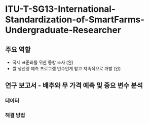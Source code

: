 # ITU-T-SG13-International-Standardization-of-SmartFarms-Undergraduate-Researcher

## 주요 역할
- 국제 표준화를 위한 동향 조사 (완)
- 쌀 생산량 예측 프로그램 인수인계 받고 지속적으로 개발 (완)

## 연구 보고서 - 배추와 무 가격 예측 및 중요 변수 분석
### 데이터
### 해결 방법
